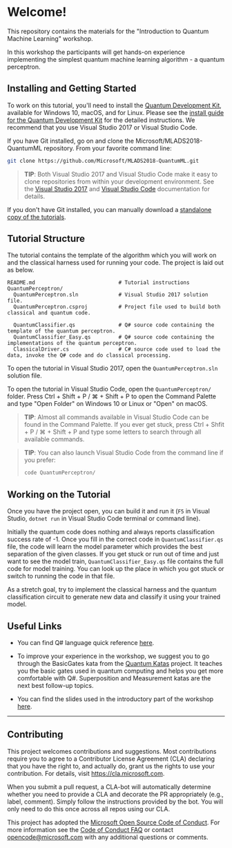 ﻿# Welcome!

This repository contains the materials for the "Introduction to Quantum Machine Learning" workshop. 

In this workshop the participants will get hands-on experience implementing the simplest quantum machine learning algorithm - a quantum perceptron.

## Installing and Getting Started

To work on this tutorial, you'll need to install the [Quantum Development Kit](https://docs.microsoft.com/quantum), available for Windows 10, macOS, and for Linux.
Please see the [install guide for the Quantum Development Kit](https://docs.microsoft.com/quantum/install-guide/) for the detailed instructions. We recommend that you use Visual Studio 2017 or Visual Studio Code.

If you have Git installed, go on and clone the Microsoft/MLADS2018-QuantumML repository. From your favorite command line:

```bash
git clone https://github.com/Microsoft/MLADS2018-QuantumML.git
```

> **TIP**: Both Visual Studio 2017 and Visual Studio Code make it easy to clone repositories from within your development environment.
> See the [Visual Studio 2017](https://docs.microsoft.com/en-us/vsts/git/tutorial/clone?view=vsts&tabs=visual-studio#clone-from-another-git-provider) and [Visual Studio Code](https://code.visualstudio.com/docs/editor/versioncontrol#_cloning-a-repository) documentation for details.

If you don't have Git installed, you can manually download a [standalone copy of the tutorials](https://github.com/Microsoft/MLADS2018-QuantumML/archive/master.zip).

## Tutorial Structure

The tutorial contains the template of the algorithm which you will work on and the classical harness used for running your code. The project is laid out as below.

```
README.md                           # Tutorial instructions
QuantumPerceptron/
  QuantumPerceptron.sln             # Visual Studio 2017 solution file.
  QuantumPerceptron.csproj          # Project file used to build both classical and quantum code.

  QuantumClassifier.qs              # Q# source code containing the template of the quantum perceptron.
  QuantumClassifier_Easy.qs         # Q# source code containing the implementations of the quantum perceptron.
  ClassicalDriver.cs                # C# source code used to load the data, invoke the Q# code and do classical processing.
```

To open the tutorial in Visual Studio 2017, open the `QuantumPerceptron.sln` solution file.

To open the tutorial in Visual Studio Code, open the `QuantumPerceptron/` folder.
Press Ctrl + Shift + P / ⌘ + Shift + P to open the Command Palette and type "Open Folder" on Windows 10 or Linux or "Open" on macOS.

> **TIP**: Almost all commands available in Visual Studio Code can be found in the Command Palette.
> If you ever get stuck, press Ctrl + Shfit + P / ⌘ + Shift + P and type some letters to search through all available commands.

> **TIP**: You can also launch Visual Studio Code from the command line if you prefer:
> ```bash
> code QuantumPerceptron/
> ```

## Working on the Tutorial

Once you have the project open, you can build it and run it (`F5` in Visual Studio, `dotnet run` in Visual Studio Code terminal or command line). 

Initially the quantum code does nothing and always reports classification success rate of -1. 
Once you fill in the correct code in `QuantumClassifier.qs` file, the code will learn the model parameter which provides the best separation of the given classes.
If you get stuck or run out of time and just want to see the model train,
`QuantumClassifier_Easy.qs` file contains the full code for model training. You can look up the place in which you got stuck or switch to running the code in that file.

As a stretch goal, try to implement the classical harness and the quantum classification circuit to generate new data and classify it using your trained model.

## Useful Links

* You can find Q# language quick reference [here](./qsharp-quick-reference.pdf).


* To improve your experience in the workshop, we suggest you to go through the BasicGates kata from the [Quantum Katas](https://github.com/Microsoft/QuantumKatas) project. 
It teaches you the basic gates used in quantum computing and helps you get more comfortable with Q#. 
Superposition and Measurement katas are the next best follow-up topics.

* You can find the slides used in the introductory part of the workshop [here](./QuantumPerceptron.pptx).

---

## Contributing

This project welcomes contributions and suggestions.  Most contributions require you to agree to a
Contributor License Agreement (CLA) declaring that you have the right to, and actually do, grant us
the rights to use your contribution. For details, visit https://cla.microsoft.com.

When you submit a pull request, a CLA-bot will automatically determine whether you need to provide
a CLA and decorate the PR appropriately (e.g., label, comment). Simply follow the instructions
provided by the bot. You will only need to do this once across all repos using our CLA.

This project has adopted the [Microsoft Open Source Code of Conduct](https://opensource.microsoft.com/codeofconduct/).
For more information see the [Code of Conduct FAQ](https://opensource.microsoft.com/codeofconduct/faq/) or
contact [opencode@microsoft.com](mailto:opencode@microsoft.com) with any additional questions or comments.
